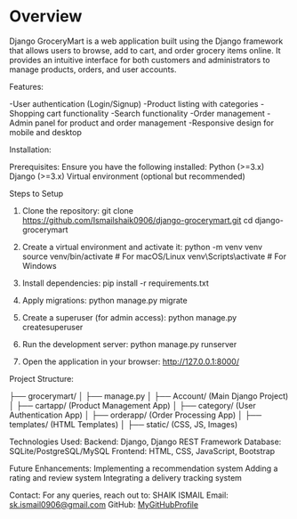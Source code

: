 # Overview

Django GroceryMart is a web application built using the Django framework that allows users to browse, add to cart, and order grocery items online. It provides an intuitive interface for both customers and administrators to manage products, orders, and user accounts.

Features:

-User authentication (Login/Signup)
-Product listing with categories
-Shopping cart functionality
-Search functionality
-Order management
-Admin panel for product and order management
-Responsive design for mobile and desktop

Installation:

Prerequisites:
Ensure you have the following installed:
Python (>=3.x)
Django (>=3.x)
Virtual environment (optional but recommended)

Steps to Setup

1. Clone the repository:
git clone https://github.com/Ismailshaik0906/django-grocerymart.git
cd django-grocerymart

2. Create a virtual environment and activate it:
python -m venv venv
source venv/bin/activate  # For macOS/Linux
venv\Scripts\activate  # For Windows

3. Install dependencies:
pip install -r requirements.txt

4. Apply migrations:
python manage.py migrate

5. Create a superuser (for admin access):
python manage.py createsuperuser

6. Run the development server:
python manage.py runserver

7. Open the application in your browser:
http://127.0.0.1:8000/

Project Structure:

├── grocerymart/
│   ├── manage.py
│   ├── Account/ (Main Django Project)
│   ├── cartapp/ (Product Management App)
│   ├── category/ (User Authentication App)
│   ├── orderapp/ (Order Processing App)
│   ├── templates/ (HTML Templates)
│   ├── static/ (CSS, JS, Images)

Technologies Used:
Backend: Django, Django REST Framework
Database: SQLite/PostgreSQL/MySQL
Frontend: HTML, CSS, JavaScript, Bootstrap

Future Enhancements:
Implementing a recommendation system
Adding a rating and review system
Integrating a delivery tracking system

Contact:
For any queries, reach out to:
SHAIK ISMAIL
Email: sk.ismail0906@gmail.com
GitHub: [MyGitHubProfile](https://github.com/Ismailshaik0906)

